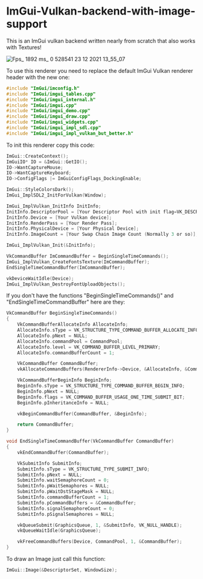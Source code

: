 # ImGui-Vulkan-backend-with-image-support
This is an ImGui vulkan backend written nearly from scratch that also works with Textures!

![Fps_ 1892 ms_ 0 528541 23 12 2021 13_55_07](https://user-images.githubusercontent.com/55063400/147243500-07bc3b34-e9e8-4a8f-8510-88950297c69b.png)

To use this renderer you need to replace the default ImGui Vulkan renderer header with the new one:
```C
#include "ImGui/imconfig.h"
#include "ImGui/imgui_tables.cpp"
#include "ImGui/imgui_internal.h"
#include "ImGui/imgui.cpp"
#include "ImGui/imgui_demo.cpp"
#include "ImGui/imgui_draw.cpp"
#include "ImGui/imgui_widgets.cpp"
#include "ImGui/imgui_impl_sdl.cpp"
#include "ImGui/imgui_impl_vulkan_but_better.h"	
```

To init this renderer copy this code:
```C
ImGui::CreateContext();
ImGuiIO* IO = &ImGui::GetIO();
IO->WantCaptureMouse;
IO->WantCaptureKeyboard;
IO->ConfigFlags |= ImGuiConfigFlags_DockingEnable;

ImGui::StyleColorsDark();
ImGui_ImplSDL2_InitForVulkan(Window);

ImGui_ImplVulkan_InitInfo InitInfo;
InitInfo.DescriptorPool = [Your Descriptor Pool with init flag=VK_DESCRIPTOR_POOL_CREATE_FREE_DESCRIPTOR_SET_BIT];
InitInfo.Device = [Your Vulkan device];
InitInfo.RenderPass = [Your Render Pass];
InitInfo.PhysicalDevice = [Your Physical Device];
InitInfo.ImageCount = [Your Swap Chain Image Count (Normally 3 or so)];

ImGui_ImplVulkan_Init(&InitInfo);

VkCommandBuffer ImCommandBuffer = BeginSingleTimeCommands();
ImGui_ImplVulkan_CreateFontsTexture(ImCommandBuffer);
EndSingleTimeCommandBuffer(ImCommandBuffer);

vkDeviceWaitIdle(Device);
ImGui_ImplVulkan_DestroyFontUploadObjects();
```

If you don't have the functions "BeginSingleTimeCommands()" and "EndSingleTimeCommandBuffer" here are they:
```C
VkCommandBuffer BeginSingleTimeCommands()
{
	VkCommandBufferAllocateInfo AllocateInfo;
	AllocateInfo.sType = VK_STRUCTURE_TYPE_COMMAND_BUFFER_ALLOCATE_INFO;
	AllocateInfo.pNext = NULL;
	AllocateInfo.commandPool = CommandPool;
	AllocateInfo.level = VK_COMMAND_BUFFER_LEVEL_PRIMARY;
	AllocateInfo.commandBufferCount = 1;

	VkCommandBuffer CommandBuffer;
	vkAllocateCommandBuffers(RendererInfo->Device, &AllocateInfo, &CommandBuffer);

	VkCommandBufferBeginInfo BeginInfo;
	BeginInfo.sType = VK_STRUCTURE_TYPE_COMMAND_BUFFER_BEGIN_INFO;
	BeginInfo.pNext = NULL;
	BeginInfo.flags = VK_COMMAND_BUFFER_USAGE_ONE_TIME_SUBMIT_BIT;
	BeginInfo.pInheritanceInfo = NULL;

	vkBeginCommandBuffer(CommandBuffer, &BeginInfo);

	return CommandBuffer;
}

void EndSingleTimeCommandBuffer(VkCommandBuffer CommandBuffer)
{
	vkEndCommandBuffer(CommandBuffer);

	VkSubmitInfo SubmitInfo;
	SubmitInfo.sType = VK_STRUCTURE_TYPE_SUBMIT_INFO;
	SubmitInfo.pNext = NULL;
	SubmitInfo.waitSemaphoreCount = 0;
	SubmitInfo.pWaitSemaphores = NULL;
	SubmitInfo.pWaitDstStageMask = NULL;
	SubmitInfo.commandBufferCount = 1;
	SubmitInfo.pCommandBuffers = &CommandBuffer;
	SubmitInfo.signalSemaphoreCount = 0;
	SubmitInfo.pSignalSemaphores = NULL;

	vkQueueSubmit(GraphicsQueue, 1, &SubmitInfo, VK_NULL_HANDLE);
	vkQueueWaitIdle(GraphicsQueue);

	vkFreeCommandBuffers(Device, CommandPool, 1, &CommandBuffer);
}
```
To draw an Image just call this function:
```C
ImGui::Image(&DescriptorSet, WindowSize);
```

